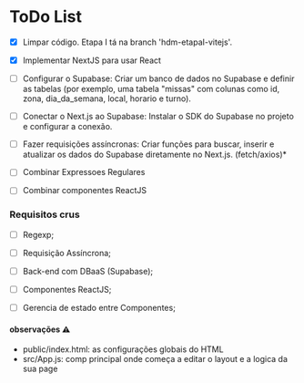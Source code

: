 # ToDo List

- [X] Limpar código. Etapa I tá na branch 'hdm-etapaI-vitejs'.

- [X] Implementar NextJS para usar React

- [ ] Configurar o Supabase: Criar um banco de dados no Supabase e definir as tabelas (por exemplo, uma tabela "missas" com colunas como id, zona, dia_da_semana, local, horario e turno).

- [ ] Conectar o Next.js ao Supabase: Instalar o SDK do Supabase no projeto e configurar a conexão.

- [ ] Fazer requisições assíncronas: Criar funções para buscar, inserir e atualizar os dados do Supabase diretamente no Next.js. (fetch/axios)*

- [ ] Combinar Expressoes Regulares

- [ ] Combinar componentes ReactJS

### Requisitos crus

- [ ] Regexp;

- [ ] Requisição Assíncrona;

- [ ] Back-end com DBaaS (Supabase);

- [ ] Componentes ReactJS;

- [ ] Gerencia de estado entre Componentes;

#### observações ⚠
- public/index.html: as configurações globais do HTML
- src/App.js: comp principal onde começa a editar o layout e a logica da sua page